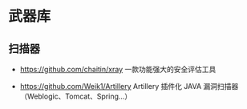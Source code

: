 # 武器库



## 扫描器

* https://github.com/chaitin/xray 一款功能强大的安全评估工具

* https://github.com/Weik1/Artillery  Artillery 插件化 JAVA 漏洞扫描器（Weblogic、Tomcat、Spring...）

  